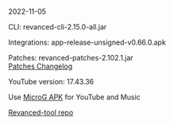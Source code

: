 2022-11-05
  
CLI: revanced-cli-2.15.0-all.jar  

Integrations: app-release-unsigned-v0.66.0.apk  

Patches: revanced-patches-2.102.1.jar  
[Patches Changelog](https://github.com/revanced/revanced-patches/releases/tag/v2.102.1)  

YouTube version: 17.43.36

Use [MicroG APK](https://github.com/inotia00/VancedMicroG/releases/latest/download/microg.apk) for YouTube and Music

[Revanced-tool repo](https://github.com/Kingsmanvn-Official/Revanced-tool)
